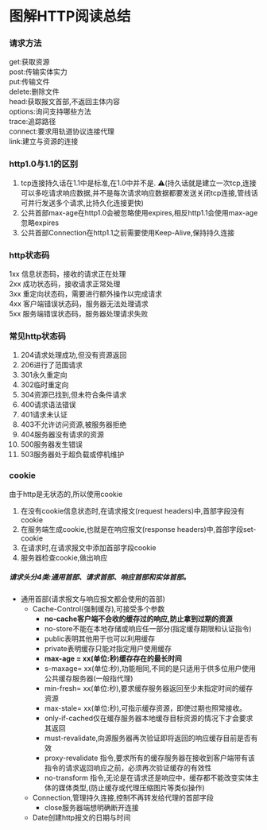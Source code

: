 
# 图解HTTP阅读总结


### 请求方法
get:获取资源  
post:传输实体实力  
put:传输文件  
delete:删除文件  
head:获取报文首部,不返回主体内容  
options:询问支持哪些方法  
trace:追踪路径  
connect:要求用轨道协议连接代理  
link:建立与资源的连接  

### http1.0与1.1的区别
1. tcp连接持久话在1.1中是标准,在1.0中并不是.
⚠️(持久话就是建立一次tcp,连接可以多吃请求响应数据,并不是每次请求响应数据都要发送关闭tcp连接,管线话可并行发送多个请求,比持久化连接更快)
2. 公共首部max-age在http1.0会被忽略使用expires,相反http1.1会使用max-age忽略expires
3. 公共首部Connection在http1.1之前需要使用Keep-Alive,保持持久连接

### http状态码
1xx 信息状态码，接收的请求正在处理    
2xx 成功状态码，接收请求正常处理  
3xx 重定向状态码，需要进行额外操作以完成请求  
4xx 客户端错误状态码，服务器无法处理请求  
5xx 服务端错误状态码，服务器处理请求失败  

### 常见http状态码
1. 204请求处理成功,但没有资源返回  
2. 206进行了范围请求
3. 301永久重定向
4. 302临时重定向
5. 304资源已找到,但未符合条件请求
6. 400请求语法错误
7. 401请求未认证
8. 403不允许访问资源,被服务器拒绝
9. 404服务器没有请求的资源
10. 500服务器发生错误
11. 503服务器处于超负载或停机维护

### cookie
由于http是无状态的,所以使用cookie
1. 在没有cookie信息状态时,在请求报文(request headers)中,首部字段没有cookie
2. 在服务端生成cookie,也就是在响应报文(response headers)中,首部字段set-cookie
3. 在请求时,在请求报文中添加首部字段cookie
4. 服务器检查cookie,做出响应  

##### 请求头分4类:通用首部、请求首部、响应首部和实体首部。
- 通用首部(请求报文与响应报文都会使用的首部)
    - Cache-Control(强制缓存),可接受多个参数
        - **no-cache客户端不会收的缓存过的响应,防止拿到过期的资源**
        - no-store不能在本地存储或响应任一部分(指定缓存期限和认证指令)
        - public表明其他用于也可以利用缓存
        - private表明缓存只能对指定用户使用缓存
        - **max-age = xx(单位:秒)缓存存在的最长时间**
        - s-maxage= xx(单位:秒),功能相同,不同的是只适用于供多位用户使用公共缓存服务器(一般指代理)
        - min-fresh= xx(单位:秒),要求缓存服务器返回至少未指定时间的缓存资源
        - max-stale= xx(单位:秒),可指示缓存资源，即使过期也照常接收。
        - only-if-cached仅在缓存服务器本地缓存目标资源的情况下才会要求其返回
        - must-revalidate,向源服务器再次验证即将返回的响应缓存目前是否有效
        - proxy-revalidate 指令,要求所有的缓存服务器在接收到客户端带有该指令的请求返回响应之前，必须再次验证缓存的有效性
        - no-transform 指令,无论是在请求还是响应中，缓存都不能改变实体主体的媒体类型,(防止缓存或代理压缩图片等类似操作)
    - Connection,管理持久连接,控制不再转发给代理的首部字段
        - close服务器端想明确断开连接
    - Date创建http报文的日期与时间
    



